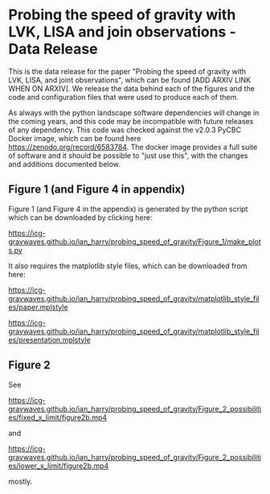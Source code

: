 # Probing the speed of gravity with LVK, LISA and join observations - Data Release

This is the data release for the paper "Probing the speed of gravity with LVK, LISA, and joint observations", which can be found
\[ADD ARXIV LINK WHEN ON ARXIV\]. We release the data behind each of the figures and the code and configuration files that were used to produce each of them.

As always with the python landscape software dependencies will change in the coming years, and this code may be incompatible with future releases of any dependency. This code was checked against the v2.0.3 PyCBC Docker image, which can be found here https://zenodo.org/record/6583784. The docker image provides a full suite of software and it should be possible to "just use this", with the changes and additions documented below.

## Figure 1 (and Figure 4 in appendix)

Figure 1 (and Figure 4 in the appendix) is generated by the python script which can be downloaded by clicking here:

https://icg-gravwaves.github.io/ian_harry/probing_speed_of_gravity/Figure_1/make_plots.py

It also requires the matplotlib style files, which can be downloaded from here:

https://icg-gravwaves.github.io/ian_harry/probing_speed_of_gravity/matplotlib_style_files/paper.mplstyle

https://icg-gravwaves.github.io/ian_harry/probing_speed_of_gravity/matplotlib_style_files/presentation.mplstyle


## Figure 2

See

https://icg-gravwaves.github.io/ian_harry/probing_speed_of_gravity/Figure_2_possibilities/fixed_x_limit/figure2b.mp4

and

https://icg-gravwaves.github.io/ian_harry/probing_speed_of_gravity/Figure_2_possibilities/lower_x_limit/figure2b.mp4

mostly.
